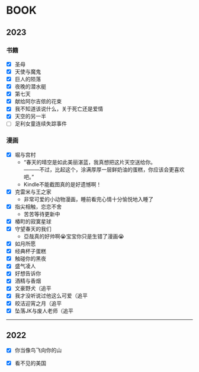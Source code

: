 # BOOK


## 2023
### 书籍<!-- {docsify-ignore} -->
- [x] 圣母
- [x] 天使与魔鬼
- [x] 巨人的陨落
- [x] 夜晚的潜水艇
- [x] 第七天
- [x] 献给阿尔吉侬的花束
- [x] 我不知道该说什么，关于死亡还是爱情
- [x] 天空的另一半
- [ ] 足利女童连续失踪事件

### 漫画<!-- {docsify-ignore} -->
- [x] 堀与宫村<br>
    - “春天的晴空是如此美丽湛蓝，我真想把这片天空送给你。<br>
    ———不过，比起这个，涂满厚厚一层鲜奶油的蛋糕，你应该会更喜欢吧。”
    - Kindle不能截图真的是好遗憾啊！
- [x] 克雷米与王之家
    - 非常可爱的小动物漫画，睡前看完心情十分愉悦地入睡了
- [x] 指尖相触，恋恋不舍
    - 苦苦等待更新中
- [x] 椿町的寂寞星球
- [x] 守望春天的我们
    - 亞哉真的好帅啊😭宝宝你只是生错了漫画😭
- [x] 如月所愿
- [x] 经典杯子蛋糕
- [x] 触碰你的黑夜
- [x] 盛气凌人
- [x] 好想告诉你
- [x] 酒精与香烟
- [x] 文豪野犬（追平
- [x] 我才没听说过他这么可爱（追平
- [x] 皎洁迎宵之月（追平
- [x] 坠落JK与废人老师（追平

---

## 2022
- [x] 你当像鸟飞向你的山
- [x] 看不见的美国




